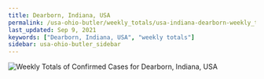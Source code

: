 ```yaml
---
title: Dearborn, Indiana, USA
permalink: /usa-ohio-butler/weekly_totals/usa-indiana-dearborn-weekly_totals.html
last_updated: Sep 9, 2021
keywords: ["Dearborn, Indiana, USA", "weekly totals"]
sidebar: usa-ohio-butler_sidebar
---
```


![Weekly Totals of Confirmed Cases for Dearborn, Indiana, USA](/covid_tracker/images/graphs/usa-indiana-dearborn-weekly_totals_graph.png)
